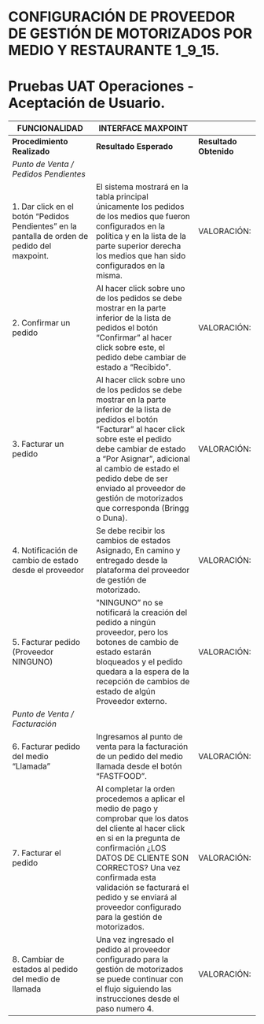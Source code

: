 # CONFIGURACIÓN DE PROVEEDOR DE GESTIÓN DE MOTORIZADOS POR MEDIO Y RESTAURANTE 1_9_15.
# Pruebas UAT Operaciones - Aceptación de Usuario.
<!--Cuadro-->

| FUNCIONALIDAD  | INTERFACE MAXPOINT |  |
|---|---|---|
| **Procedimiento Realizado** | **Resultado Esperado** |**Resultado Obtenido** |  
| *Punto de Venta / Pedidos Pendientes* | 
| 1. Dar click en el botón “Pedidos Pendientes” en la pantalla de orden de pedido del maxpoint. | El sistema mostrará en la tabla principal únicamente los pedidos de los medios que fueron configurados en la política y en la lista de la parte superior derecha los medios que han sido configurados en la misma. | VALORACIÓN: |
| 2. Confirmar un pedido | Al hacer click sobre uno de los pedidos se debe mostrar en la parte inferior de la lista de pedidos el botón “Confirmar” al hacer click sobre este, el pedido debe cambiar de estado a “Recibido”. | VALORACIÓN: |
| 3. Facturar un pedido | Al hacer click sobre uno de los pedidos se debe mostrar en la parte inferior de la lista de pedidos el botón “Facturar” al hacer click sobre este el pedido debe cambiar de estado a “Por Asignar”, adicional al cambio de estado el pedido debe de ser enviado al proveedor de gestión de motorizados que corresponda (Bringg o Duna). | VALORACIÓN: |
| 4. Notificación de cambio de estado desde el proveedor | Se debe recibir los cambios de estados Asignado, En camino y entregado desde la plataforma del proveedor de gestión de motorizado. | VALORACIÓN: |
| 5. Facturar pedido (Proveedor NINGUNO) | "NINGUNO” no se notificará la creación del pedido a ningún proveedor, pero los botones de cambio de estado estarán bloqueados y el pedido quedara a la espera de la recepción de cambios de estado de algún Proveedor externo. | VALORACIÓN:
| *Punto de Venta / Facturación* |
| 6. Facturar pedido del medio “Llamada” | Ingresamos al punto de venta para la facturación de un pedido del medio llamada desde el botón “FASTFOOD”. | VALORACIÓN: | 
| 7. Facturar el pedido | Al completar la orden procedemos a aplicar el medio de pago y comprobar que los datos del cliente al hacer click en si en la pregunta de confirmación ¿LOS DATOS DE CLIENTE SON CORRECTOS? Una vez confirmada esta validación se facturará el pedido y se enviará al proveedor configurado para la gestión de motorizados. | VALORACIÓN: |
| 8. Cambiar de estados al pedido del medio de llamada | Una vez ingresado el pedido al proveedor configurado para la gestión de motorizados se puede continuar con el flujo siguiendo las instrucciones desde el paso numero 4. | VALORACIÓN: |